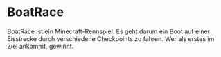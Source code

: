# BoatRace

BoatRace ist ein Minecraft-Rennspiel. Es geht darum ein Boot auf einer Eisstrecke durch verschiedene Checkpoints zu fahren. Wer als erstes im Ziel ankommt, gewinnt.
